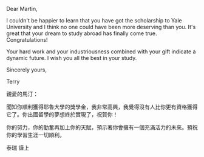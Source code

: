 Dear Martin,

I couldn\'t be happier to learn that you have got the scholarship to
Yale University and I think no one could have been more deserving than
you. It\'s great that your dream to study abroad has finally come true.
Congratulations!

Your hard work and your industriousness combined with your gift indicate
a dynamic future. I wish you all the best in your study.

Sincerely yours,

Terry

親愛的馬汀：

聞知你順利獲得耶魯大學的獎學金，我非常高興，我覺得沒有人比你更有資格獲得它了。你出國留學的夢想終於實現了，祝賀你！

你的努力，你的勤奮再加上你的天賦，預示著你會擁有一個充滿活力的未來。預祝你的學習生涯一切順利。

泰瑞 謹上
